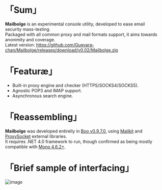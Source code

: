# 「Sum」
__Mailbolge__ is an experimental console utility, developed to ease email security mass-testing.  
Packaged with all common proxy and mail formats support, it aims towards anonimity and coverage.  
Latest version: https://github.com/Guevara-chan/Mailbolge/releases/download/v0.02/Mailbolge.zip

# 「Featuræ」
* Built-in proxy engine and checker (HTTPS/SOCKS4/SOCKS5).
* Agnostic POP3 and IMAP support.
* Asynchronous search engine.

# 「Reassembling」
__Mailbolge__ was developed entirelly in [Boo v0.9.7.0](https://github.com/boo-lang/boo), using [Mailkit](https://github.com/jstedfast/MailKit) and [ProxySocket](https://github.com/poma/ProxySocket) external libraries.  
It requires .NET 4.0 framework to run, though confirmed as being mostly compatible with [Mono 4.6.2+](https://github.com/mono/mono).

# 「Brief sample of interfacing」
![image](https://user-images.githubusercontent.com/8768470/43733868-b1fb5de4-99be-11e8-81e7-84e5147d51cf.png)
